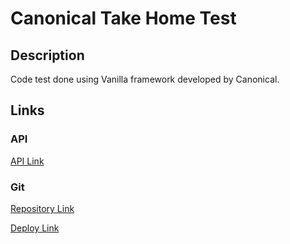 # Canonical Take Home Test

## Description

Code test done using Vanilla framework developed by Canonical.

## Links

### API

[API Link](https://people.canonical.com/~anthonydillon/wp-json/wp/v2/posts.json)

### Git

[Repository Link](https://github.com/RaAlMer/Canonical-VanillaJS)

[Deploy Link]()

